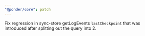 ```yaml
---
"@ponder/core": patch
---
```


Fix regression in sync-store getLogEvents `lastCheckpoint` that was introduced after splitting out the query into 2.
